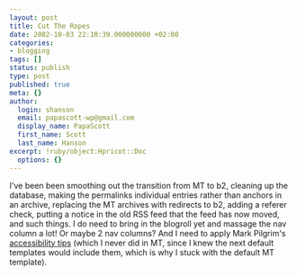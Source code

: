 ```yaml
---
layout: post
title: Cut The Ropes
date: 2002-10-03 22:10:39.000000000 +02:00
categories:
- blogging
tags: []
status: publish
type: post
published: true
meta: {}
author:
  login: shanson
  email: papascott-wp@gmail.com
  display_name: PapaScott
  first_name: Scott
  last_name: Hanson
excerpt: !ruby/object:Hpricot::Doc
  options: {}
---
```

<p>I've been been smoothing out the transition from MT to b2, cleaning up the database, making the permalinks individual entries rather than anchors in an archive, replacing the MT archives with redirects to b2, adding a referer check, putting a notice in the old RSS feed that the feed has now moved, and such things. I do need to bring in the blogroll yet and massage the nav column a lot! Or maybe 2 nav columns? And I need to apply Mark Pilgrim's <a href="http://diveintoaccessibility.org/">accessibility tips</a> (which I never did in MT, since I knew the next default templates would include them, which is why I stuck with the default MT template).</p>
